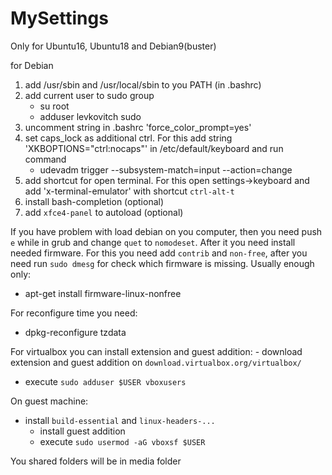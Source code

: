 # MySettings

Only for Ubuntu16, Ubuntu18 and Debian9(buster)

for Debian
  1) add /usr/sbin and /usr/local/sbin to you PATH (in .bashrc)
  2) add current user to sudo group
      - su root
      - adduser levkovitch sudo
  3) uncomment string in .bashrc 'force_color_prompt=yes'
  4) set caps_lock as additional ctrl. For this add string
     'XKBOPTIONS="ctrl:nocaps"' in /etc/default/keyboard and run command
      - udevadm trigger --subsystem-match=input --action=change
  5) add shortcut for open terminal. For this open settings->keyboard and
     add 'x-terminal-emulator' with shortcut `ctrl-alt-t`
  6) install bash-completion (optional)
  7) add `xfce4-panel` to autoload (optional)

If you have problem with load debian on you computer, then you need push `e`
while in grub and change `quet` to `nomodeset`. After it you need install 
needed firmware. For this you need add `contrib` and `non-free`, after you
need run `sudo dmesg` for check which firmware is missing.
Usually enough only:
  - apt-get install firmware-linux-nonfree

For reconfigure time you need:
  - dpkg-reconfigure tzdata


For virtualbox you can install extension and guest addition:
	- download extension and guest addition on `download.virtualbox.org/virtualbox/`
  - execute `sudo adduser $USER vboxusers`

On guest machine:
  - install `build-essential` and `linux-headers-...`
	- install guest addition
	- execute `sudo usermod -aG vboxsf $USER`

You shared folders will be in media folder
